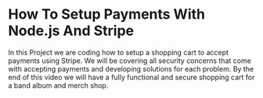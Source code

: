 # How To Setup Payments With Node.js And Stripe

In this Project we are coding how to setup a shopping cart to accept payments using Stripe. We will be covering all security concerns that come with accepting payments and developing solutions for each problem. By the end of this video we will have a fully functional and secure shopping cart for a band album and merch shop.
